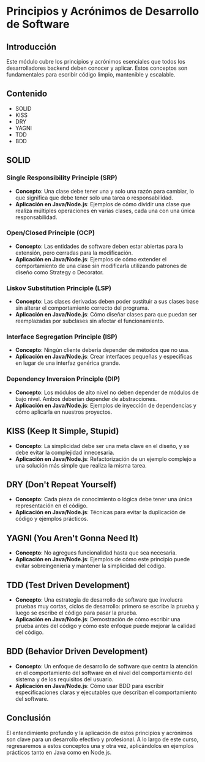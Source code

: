 # Principios y Acrónimos de Desarrollo de Software

## Introducción

Este módulo cubre los principios y acrónimos esenciales que todos los desarrolladores backend deben conocer y aplicar. Estos conceptos son fundamentales para escribir código limpio, mantenible y escalable.

## Contenido

- SOLID
- KISS
- DRY
- YAGNI
- TDD
- BDD

## SOLID

### Single Responsibility Principle (SRP)
- **Concepto**: Una clase debe tener una y solo una razón para cambiar, lo que significa que debe tener solo una tarea o responsabilidad.
- **Aplicación en Java/Node.js**: Ejemplos de cómo dividir una clase que realiza múltiples operaciones en varias clases, cada una con una única responsabilidad.

### Open/Closed Principle (OCP)
- **Concepto**: Las entidades de software deben estar abiertas para la extensión, pero cerradas para la modificación.
- **Aplicación en Java/Node.js**: Ejemplos de cómo extender el comportamiento de una clase sin modificarla utilizando patrones de diseño como Strategy o Decorator.

### Liskov Substitution Principle (LSP)
- **Concepto**: Las clases derivadas deben poder sustituir a sus clases base sin alterar el comportamiento correcto del programa.
- **Aplicación en Java/Node.js**: Cómo diseñar clases para que puedan ser reemplazadas por subclases sin afectar el funcionamiento.

### Interface Segregation Principle (ISP)
- **Concepto**: Ningún cliente debería depender de métodos que no usa.
- **Aplicación en Java/Node.js**: Crear interfaces pequeñas y específicas en lugar de una interfaz genérica grande.

### Dependency Inversion Principle (DIP)
- **Concepto**: Los módulos de alto nivel no deben depender de módulos de bajo nivel. Ambos deberían depender de abstracciones.
- **Aplicación en Java/Node.js**: Ejemplos de inyección de dependencias y cómo aplicarla en nuestros proyectos.

## KISS (Keep It Simple, Stupid)
- **Concepto**: La simplicidad debe ser una meta clave en el diseño, y se debe evitar la complejidad innecesaria.
- **Aplicación en Java/Node.js**: Refactorización de un ejemplo complejo a una solución más simple que realiza la misma tarea.

## DRY (Don't Repeat Yourself)
- **Concepto**: Cada pieza de conocimiento o lógica debe tener una única representación en el código.
- **Aplicación en Java/Node.js**: Técnicas para evitar la duplicación de código y ejemplos prácticos.

## YAGNI (You Aren't Gonna Need It)
- **Concepto**: No agregues funcionalidad hasta que sea necesaria.
- **Aplicación en Java/Node.js**: Ejemplos de cómo este principio puede evitar sobreingeniería y mantener la simplicidad del código.

## TDD (Test Driven Development)
- **Concepto**: Una estrategia de desarrollo de software que involucra pruebas muy cortas, ciclos de desarrollo: primero se escribe la prueba y luego se escribe el código para pasar la prueba.
- **Aplicación en Java/Node.js**: Demostración de cómo escribir una prueba antes del código y cómo este enfoque puede mejorar la calidad del código.

## BDD (Behavior Driven Development)
- **Concepto**: Un enfoque de desarrollo de software que centra la atención en el comportamiento del software en el nivel del comportamiento del sistema y de los requisitos del usuario.
- **Aplicación en Java/Node.js**: Cómo usar BDD para escribir especificaciones claras y ejecutables que describan el comportamiento del software.

## Conclusión

El entendimiento profundo y la aplicación de estos principios y acrónimos son clave para un desarrollo efectivo y profesional. A lo largo de este curso, regresaremos a estos conceptos una y otra vez, aplicándolos en ejemplos prácticos tanto en Java como en Node.js.
